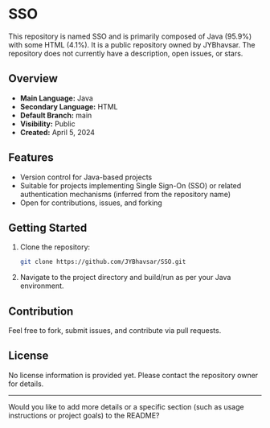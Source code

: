# SSO

This repository is named SSO and is primarily composed of Java (95.9%) with some HTML (4.1%). It is a public repository owned by JYBhavsar. The repository does not currently have a description, open issues, or stars.

## Overview

- **Main Language:** Java
- **Secondary Language:** HTML
- **Default Branch:** main
- **Visibility:** Public
- **Created:** April 5, 2024

## Features

- Version control for Java-based projects
- Suitable for projects implementing Single Sign-On (SSO) or related authentication mechanisms (inferred from the repository name)
- Open for contributions, issues, and forking

## Getting Started

1. Clone the repository:
   ```bash
   git clone https://github.com/JYBhavsar/SSO.git
   ```
2. Navigate to the project directory and build/run as per your Java environment.

## Contribution

Feel free to fork, submit issues, and contribute via pull requests.

## License

No license information is provided yet. Please contact the repository owner for details.

---

Would you like to add more details or a specific section (such as usage instructions or project goals) to the README?
